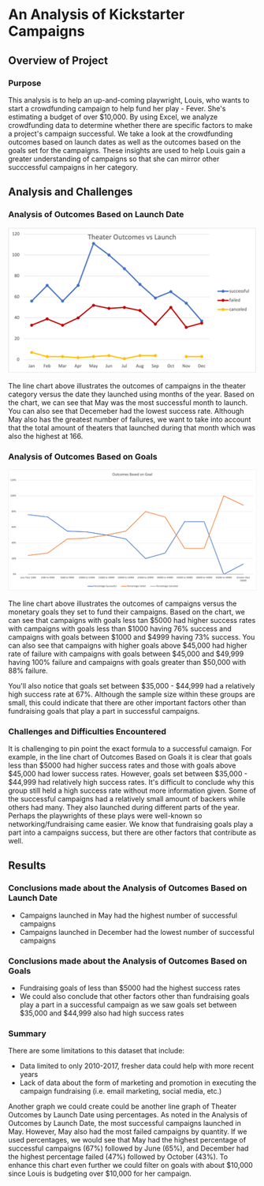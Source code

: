 # An Analysis of Kickstarter Campaigns

## Overview of Project

### Purpose

This analysis is to help an up-and-coming playwright, Louis, who wants to start a crowdfunding campaign to help fund her play - Fever. She's estimating a budget of over $10,000. By using Excel, we analyze crowdfunding data to determine whether there are specific factors to make a project's campaign successful. We take a look at the crowdfunding outcomes based on launch dates as well as the outcomes based on the goals set for the campaigns. These insights are used to help Louis gain a greater understanding of campaigns so that she can mirror other succcessful campaigns in her category. 

## Analysis and Challenges

### Analysis of Outcomes Based on Launch Date

![Theater_Outcomes_vs_Launch.png](https://github.com/alexhuynh0530/kickstarter-analysis/blob/main/Theater_Outcomes_vs_Launch.png)

The line chart above illustrates the outcomes of campaigns in the theater category versus the date they launched using months of the year. Based on the chart, we can see that May was the most successful month to launch. You can also see that Decemeber had the lowest success rate. Although May also has the greatest number of failures, we want to take into account that the total amount of theaters that launched during that month which was also the highest at 166. 

### Analysis of Outcomes Based on Goals

![Outcomes_vs_Goals.png](https://github.com/alexhuynh0530/kickstarter-analysis/blob/main/Outcomes_vs_Goals.png)

The line chart above illustrates the outcomes of campaigns versus the monetary goals they set to fund their campaigns. Based on the chart, we can see that campaigns with goals less tan $5000 had higher success rates with campaigns with goals less than $1000 having 76% success and campaigns with goals between $1000 and $4999 having 73% success. You can also see that campaigns with higher goals above $45,000 had higher rate of failure with campaigns with goals between $45,000 and $49,999 having 100% failure and campaigns with goals greater than $50,000 with 88% failure.

You'll also notice that goals set between $35,000 - $44,999 had a relatively high success rate at 67%. Although the sample size within these groups are small, this could indicate that there are other important factors other than fundraising goals that play a part in successful campaigns.

### Challenges and Difficulties Encountered

It is challenging to pin point the exact formula to a successful camaign. For example, in the line chart of Outcomes Based on Goals it is clear that goals less than $5000 had higher success rates and those with goals above $45,000 had lower success rates. However, goals set between $35,000 - $44,999 had relatively high success rates. It's difficult to conclude why this group still held a high success rate without more information given. Some of the successful campaigns had a relatively small amount of backers while others had many. They also launched during different parts of the year. Perhaps the playwrights of these plays were well-known so networking/fundraising came easier. We know that fundraising goals play a part into a campaigns success, but there are other factors that contribute as well. 

## Results

### Conclusions made about the Analysis of Outcomes Based on Launch Date

- Campaigns launched in May had the highest number of successful campaigns
- Campaigns launched in December had the lowest number of successful campaigns

### Conclusions made about the Analysis of Outcomes Based on Goals

- Fundraising goals of less than $5000 had the highest success rates
- We could also conclude that other factors other than fundraising goals play a part in a successful campaign as we saw goals set between $35,000 and $44,999 also had high success rates

### Summary

There are some limitations to this dataset that include:

- Data limited to only 2010-2017, fresher data could help with more recent years
- Lack of data about the form of marketing and promotion in executing the campaign fundraising (i.e. email marketing, social media, etc.)

Another graph we could create could be another line graph of Theater Outcomes by Launch Date using percentages. As noted in the Analysis of Outcomes by Launch Date, the most successful campaigns launched in May. However, May also had the most failed campaigns by quantity. If we used percentages, we would see that May had the highest percentage of successful campaigns (67%) followed by June (65%), and December had the highest percentage failed (47%) followed by October (43%). To enhance this chart even further we could filter on goals with about $10,000 since Louis is budgeting over $10,000 for her campaign.
